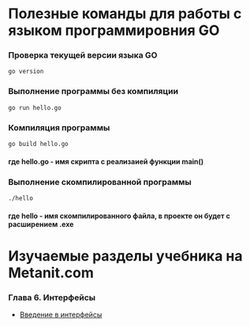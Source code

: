# Полезные команды для работы с языком программировния GO

### Проверка текущей версии языка GO
```
go version
```

### Выполнение программы без компиляции
```
go run hello.go
```
### Компиляция программы
```
go build hello.go
```
#### где hello.go - имя скрипта с реализаией функции main()

### Выполнение скомпилированной программы
```
./hello
```
#### где hello - имя скомпилированного файла, в проекте он будет с расширением .exe



# Изучаемые разделы учебника на Metanit.com

### Глава 6. Интерфейсы
* [Введение в интерфейсы](https://metanit.com/go/tutorial/6.1.php)

